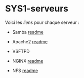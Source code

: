 # SYS1-serveurs

Voici les _liens_ pour chaque serveur : 

* Samba 
[readme](https://github.com/Tiantsoa79/SYS1-serveurs/blob/main/Samba/README.md)

* Apache2
[readme](https://github.com/Tiantsoa79/SYS1-serveurs/blob/main/Apache%202/README.md)

* VSFTPD

* NGINX
[readme](https://github.com/Tiantsoa79/SYS1-serveurs/blob/main/NGINX/README.md)

* NFS
[readme](https://github.com/Tiantsoa79/SYS1-serveurs/blob/main/NFS/README.md)

